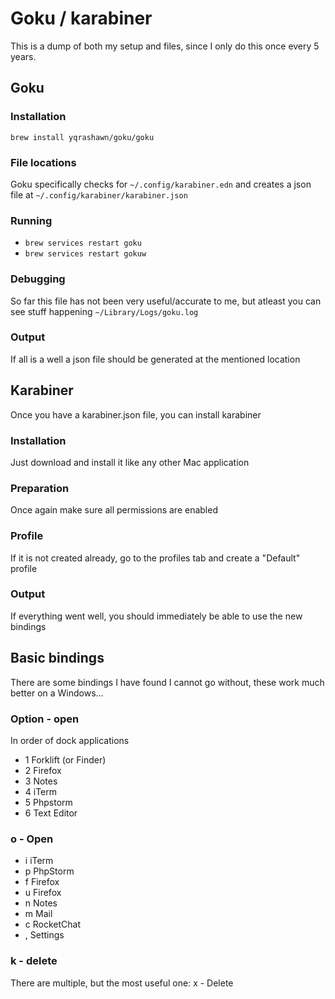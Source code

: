 # Goku / karabiner
This is a dump of both my setup and files, since I only do this once every 5 years.

## Goku

### Installation
`brew install yqrashawn/goku/goku`

### File locations
Goku specifically checks for `~/.config/karabiner.edn` and creates a json file at `~/.config/karabiner/karabiner.json`

### Running
- `brew services restart goku`
- `brew services restart gokuw`

### Debugging
So far this file has not been very useful/accurate to me, but atleast you can see stuff happening `~/Library/Logs/goku.log`

### Output
If all is a well a json file should be generated at the mentioned location


## Karabiner
Once you have a karabiner.json file, you can install karabiner

### Installation
Just download and install it like any other Mac application

### Preparation
Once again make sure all permissions are enabled

### Profile
If it is not created already, go to the profiles tab and create a "Default" profile

### Output
If everything went well, you should immediately be able to use the new bindings


## Basic bindings
There are some bindings I have found I cannot go without, these work much better on a Windows...

### Option - open
In order of dock applications
- 1 Forklift (or Finder)
- 2 Firefox
- 3 Notes
- 4 iTerm
- 5 Phpstorm
- 6 Text Editor

### o - Open
- i iTerm
- p PhpStorm
- f Firefox
- u Firefox
- n Notes
- m Mail
- c RocketChat
- , Settings

### k - delete
There are multiple, but the most useful one:
x - Delete


